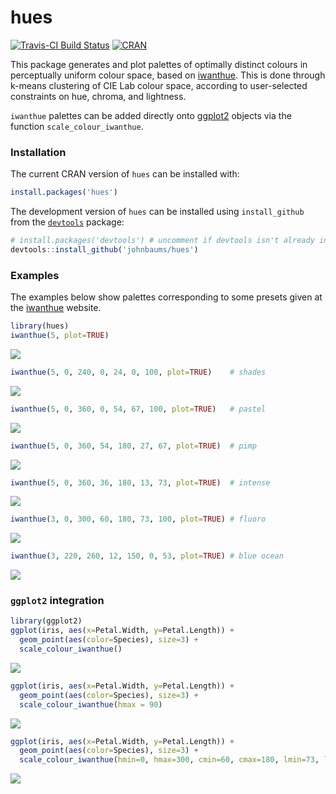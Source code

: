 <!-- README.md is generated from README.Rmd. Please edit that file -->

hues
====

[![Travis-CI Build
Status](https://travis-ci.org/johnbaums/hues.svg?branch=master)](https://travis-ci.org/johnbaums/hues)
[![CRAN](http://www.r-pkg.org/badges/version/hues)](https://cran.r-project.org/package=hues)

This package generates and plot palettes of optimally distinct colours
in perceptually uniform colour space, based on
[iwanthue](http://tools.medialab.sciences-po.fr/iwanthue/). This is done
through k-means clustering of CIE Lab colour space, according to
user-selected constraints on hue, chroma, and lightness.

`iwanthue` palettes can be added directly onto
[ggplot2](https://github.com/tidyverse/ggplot2) objects via the function
`scale_colour_iwanthue`.

### Installation

The current CRAN version of `hues` can be installed with:

``` r
install.packages('hues')
```

The development version of `hues` can be installed using
`install_github` from the
[`devtools`](https://cran.r-project.org/package=devtools)
package:

``` r
# install.packages('devtools') # uncomment if devtools isn't already installed
devtools::install_github('johnbaums/hues')
```

### Examples

The examples below show palettes corresponding to some presets given at
the [iwanthue](http://tools.medialab.sciences-po.fr/iwanthue) website.

``` r
library(hues)
iwanthue(5, plot=TRUE)
```

![](man/figures/ex-1.png)

``` r
iwanthue(5, 0, 240, 0, 24, 0, 100, plot=TRUE)    # shades
```

![](man/figures/ex-2.png)

``` r
iwanthue(5, 0, 360, 0, 54, 67, 100, plot=TRUE)   # pastel
```

![](man/figures/ex-3.png)

``` r
iwanthue(5, 0, 360, 54, 180, 27, 67, plot=TRUE)  # pimp
```

![](man/figures/ex-4.png)

``` r
iwanthue(5, 0, 360, 36, 180, 13, 73, plot=TRUE)  # intense
```

![](man/figures/ex-5.png)

``` r
iwanthue(3, 0, 300, 60, 180, 73, 100, plot=TRUE) # fluoro
```

![](man/figures/ex-6.png)

``` r
iwanthue(3, 220, 260, 12, 150, 0, 53, plot=TRUE) # blue ocean
```

![](man/figures/ex-7.png)

### `ggplot2` integration

``` r
library(ggplot2)
ggplot(iris, aes(x=Petal.Width, y=Petal.Length)) +
  geom_point(aes(color=Species), size=3) + 
  scale_colour_iwanthue()
```

![](man/figures/ex2-1.png)

``` r
ggplot(iris, aes(x=Petal.Width, y=Petal.Length)) +
  geom_point(aes(color=Species), size=3) + 
  scale_colour_iwanthue(hmax = 90)
```

![](man/figures/ex2-2.png)

``` r
ggplot(iris, aes(x=Petal.Width, y=Petal.Length)) +
  geom_point(aes(color=Species), size=3) + 
  scale_colour_iwanthue(hmin=0, hmax=300, cmin=60, cmax=180, lmin=73, lmax=100)
```

![](man/figures/ex2-3.png)

